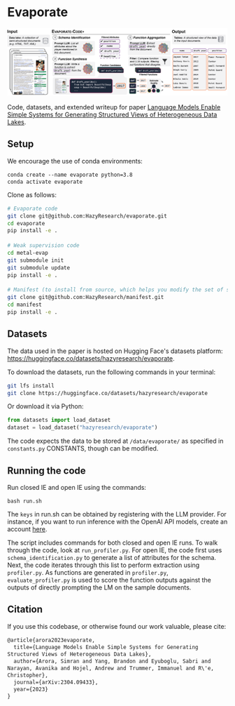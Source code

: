 # Evaporate

<div align="center">
    <img src="assets/banner.png" alt="Evaporate diagram"/>
</div>

Code, datasets, and extended writeup for paper [Language Models Enable Simple Systems for Generating Structured Views of Heterogeneous Data Lakes](https://www.vldb.org/pvldb/vol17/p92-arora.pdf). 

## Setup

We encourage the use of conda environments:
```
conda create --name evaporate python=3.8
conda activate evaporate
```

Clone as follows:
```bash
# Evaporate code
git clone git@github.com:HazyResearch/evaporate.git
cd evaporate
pip install -e .

# Weak supervision code
cd metal-evap
git submodule init
git submodule update
pip install -e .

# Manifest (to install from source, which helps you modify the set of supported models. Otherwise, ``setup.py`` installs ``manifest-ml``)
git clone git@github.com:HazyResearch/manifest.git
cd manifest
pip install -e .
```

## Datasets
The data used in the paper is hosted on Hugging Face's datasets platform: https://huggingface.co/datasets/hazyresearch/evaporate.

To download the datasets, run the following commands in your terminal:
```bash
git lfs install
git clone https://huggingface.co/datasets/hazyresearch/evaporate
```

Or download it via Python:
```python
from datasets import load_dataset
dataset = load_dataset("hazyresearch/evaporate")
```

The code expects the data to be stored at ``/data/evaporate/`` as specified in ``constants.py`` CONSTANTS, though can be modified.


## Running the code
Run closed IE and open IE using the commands:

```cd src/
bash run.sh
```

The ``keys`` in run.sh can be obtained by registering with the LLM provider. For instance, if you want to run inference with the OpenAI API models, create an account [here](https://openai.com/api/).

The script includes commands for both closed and open IE runs. To walk through the code, look at ``run_profiler.py``. For open IE, the code first uses ``schema_identification.py`` to generate a list of attributes for the schema. Next, the code iterates through this list to perform extraction using ``profiler.py``. As functions are generated in ``profiler.py``, ``evaluate_profiler.py`` is used to score the function outputs against the outputs of directly prompting the LM on the sample documents. 


## Citation
If you use this codebase, or otherwise found our work valuable, please cite:
```
@article{arora2023evaporate,
  title={Language Models Enable Simple Systems for Generating Structured Views of Heterogeneous Data Lakes},
  author={Arora, Simran and Yang, Brandon and Eyuboglu, Sabri and Narayan, Avanika and Hojel, Andrew and Trummer, Immanuel and R\'e, Christopher},
  journal={arXiv:2304.09433},
  year={2023}
}
```
